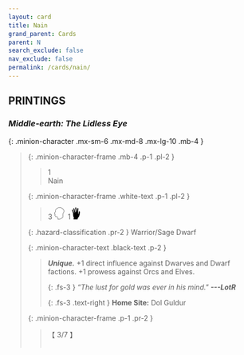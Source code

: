 ```yaml
---
layout: card
title: Nain
grand_parent: Cards
parent: N
search_exclude: false
nav_exclude: false
permalink: /cards/nain/
---
```


## PRINTINGS


### _Middle-earth: The Lidless Eye_

{: .minion-character .mx-sm-6 .mx-md-8 .mx-lg-10 .mb-4 }
> {: .minion-character-frame .mb-4 .p-1 .pl-2 }
> > <div class="hazard-mp">1</div>
> > <div class="card-name">Nain</div>
>
> {: .minion-character-frame .white-text .p-1 .pl-2 }
> > 3 ![](/assets/images/mind.svg)&ensp;1![](/assets/images/di.svg)
>
> {: .hazard-classification .pr-2 }
> Warrior/Sage Dwarf
>
> {: .minion-character-text .black-text .p-2 }
> > _**Unique.**_ +1 direct influence against Dwarves and Dwarf factions. +1 prowess against Orcs and Elves. 
> > 
> > {: .fs-3 } 
> > _“The lust for gold was ever in his mind."_ ***---&#65279;LotR***  
> > 
> > {: .fs-3 .text-right } 
> > **Home Site:** Dol Guldur 
>
> {: .minion-character-frame .p-1 .pr-2 }
> > <div class="card-shield">【 3/7 】</div>
> > <div class="card-corruption-white">&nbsp;</div>
